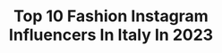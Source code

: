 ---
title: Top 10 Fashion Instagram Influencers In Italy In 2023
description: >-
  Find top fashion Instagram influencers in Italy in 2023. Most popular hashtags: #freedom #love #summer.
platform: Instagram
hits: 2289
text_top: Identify the top-rated Instagram accounts on inBeat.
text_bottom: Our search engine holds 2289 Instagram influencers like this in Italy for you to connect with.
profiles:
  - username: "teresacasamonti"
    fullname: >-
      INTERIOR | FASHION | FAMILY
    bio: >-
      Teresa Casamonti Mom of 3 Kids Interior, Travel & Fashion Lover
    location: "Italy"
    followers: 197654
    engagement: 350
    commentsToLikes: 0.020955
    id: ck0vv7bn9nv3c0i19y648rh4q
    verified: false
    hashtags: "#hochzeit, #herbst, #makeover, #italianwedding"
  - username: "estheraguirre"
    fullname: >-
      Esther Aguirre
    bio: >-
      Welcome to my world of fashion 🤍 Inquiries: aguirre.esther@outlook.com
    location: "Italy"
    followers: 189890
    engagement: 122
    commentsToLikes: 0.044785
    id: ck0w5d37a31zy0i1964scq3ye
    verified: false
    hashtags: "#minimalstyle, #fashiondetails, #minimaliststyle, #parisianstyle"
  - username: "patoparodi18"
    fullname: >-
      Patricio Parodi Costa
    bio: >-
      Influencer / Model Streamer Tiktok patoparodi18 Working at @estoesguerraperutv @FashionNova Ambassador
    location: "Italy"
    followers: 2538888
    engagement: 81
    commentsToLikes: 0.010571
    id: ck13dc25f4oy70i199yisc54c
    verified: true
    hashtags: "#vamosalabodega, #publicidad, #seleccionesmcdonalds, #pringles"
  - username: "fabiana_russo"
    fullname: >-
      Fabiana Russo
    bio: >-
      Fashion tips, shopping, travel and real life on my stories 👆🏻💕 ⠀ Siciliana 🍋 ⠀ Based in Milan📍 ⠀ Work @fabianarusso_microblading
    location: "Italy"
    followers: 104734
    engagement: 52
    commentsToLikes: 0.011199
    id: ckf5krdu2n0co0j23o4lie327
    verified: false
    hashtags: "#madonnadicampiglio, #suppliedby, #home, #missyou"
  - username: "belladally"
    fullname: >-
      B e  l l a   D a l l y 🕊
    bio: >-
      — my work & creative space — Wife to Arif Iz❣️ KL, Malaysia Actor | Modest Fashion | Fitness | Traveler Ambassador of @galeriariani
    location: "Italy"
    followers: 2353642
    engagement: 19
    commentsToLikes: 0.008925
    id: ck0w5s6lg56hg0i19v9j0zt9r
    verified: true
    hashtags: "#garniergreenbeauty, #garniermalaysia, #greenerneverstops, #bellaforariani"
  - username: "iamtinacriss"
    fullname: >-
      Cristina
    bio: >-
      Certified MUA @cristinamuabacau Fitness🌸fashion🌸beauty Email/DM me for collabs cristina.teacu@yahoo.co.uk 📍Romania
    location: "Italy"
    followers: 34113
    engagement: 418
    commentsToLikes: 0.103305
    id: ckap4kvfl7qu40i787gjcc4m0
    verified: false
    hashtags: ""
  - username: "evinalepotilnica"
    fullname: >-
      EVA CENTRIH | evinalepotilnica
    bio: >-
      Dancing in the mall 👠 | Dancing on the Globus ✈ 📸 - Fashion | Travel | Beauty 🎬 - YouTuber 💌 - info@evinalepotilnica.si 📍SLO Founder of @lepotica.si
    location: "Italy"
    followers: 29291
    engagement: 859
    commentsToLikes: 0.014540
    id: ck5bxmk27o02v0i112p4c2cqi
    verified: false
    hashtags: "#bemarrakech, #morocco, #bestpresent, #marrakech"
  - username: "marymilano"
    fullname: >-
      Mariangela Milano
    bio: >-
      LOVE ❤️ FAMILY ❤️PHILOSOPHY👩🏻‍🎓 FASHION 👠 SEA 🦀 SICILY📍
    location: "Italy"
    followers: 251108
    engagement: 553
    commentsToLikes: 0.037874
    id: ck8tcpq8707lt0j781nbdgqox
    verified: false
    hashtags: "#hot, #legs, #freedom, #enjoy"
  - username: "mrezababaei_photography"
    fullname: >-
      ▪️Mohammad Reza Babaei
    bio: >-
      📍Portrait ○○○ Fashion ○○○ Beauty ●●●●●●●●●●●●●●●●●●●●●●●●● Photograoher / Graphic Designer 📥 Dc For Work 📸 Tehran 📍
    location: "Italy"
    followers: 16075
    engagement: 809
    commentsToLikes: 0.110676
    id: ck9wh0p3gvprk0j78ozld95x7
    verified: false
    hashtags: ""
  - username: "laura.cuccureddu"
    fullname: >-
      Laura Cuccureddu
    bio: >-
      • | 90's kid • | italian girl • | “We don’t need fashion to survive, we just desire it so much” M.J.🌹
    location: "Italy"
    followers: 2135
    engagement: 2911
    commentsToLikes: 0.182556
    id: ckap6x8onhqi20i78c95wdtrx
    verified: false
    hashtags: "#handmadeshoes, #sunnydays, #crete, #femalequotes"
---